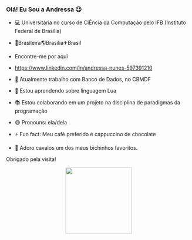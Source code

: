 ### Olá! Eu Sou a Andressa 😉
- 💻 Universitária no curso de CiÊncia da Computação pelo IFB (Instituto Federal de Brasília) 

- 🏡Brasileira🌎Brasília✈Brasil 
- Encontre-me por aqui  
- https://www.linkedin.com/in/andressa-nunes-597391210
 
- 🔭 Atualmente trabalho com Banco de Dados, no CBMDF 
- 🌱 Estou aprendendo sobre linguagem Lua

- 📚 Estou colaborando em um projeto na disciplina de paradigmas da programação 
- 😄 Pronouns: ela/dela
- ⚡ Fun fact: Meu café preferido é cappuccino de chocolate

- 🐴 Adoro cavalos um dos meus bichinhos favoritos.

Obrigado pela visita!

<div align="center">
  <a href="https://github.com/andressabd">
  <img height="180em" src="https://github-readme-stats.vercel.app/api?username=andressabd&show_icons=true&theme=synthwave&include_all_commits=true&count_private=true"/>
</div>

##


